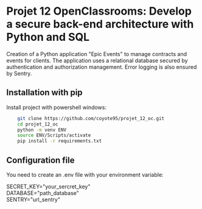 # Projet 12 OpenClassrooms: Develop a secure back-end architecture with Python and SQL

Creation of a Python application "Epic Events" to manage contracts and events for clients. The application uses a relational database secured by authentication and authorization management. Error logging is also ensured by Sentry.

## Installation with pip

Install project with powershell windows:

```bash
    git clone https://github.com/coyote95/projet_12_oc.git
    cd projet_12_oc
    python -m venv ENV
    source ENV/Scripts/activate
    pip install -r requirements.txt
```

## Configuration file

You need to create an .env file with your environment variable:

SECRET_KEY="your_sercret_key"  
DATABASE="path_database"  
SENTRY="url_sentry"
    
